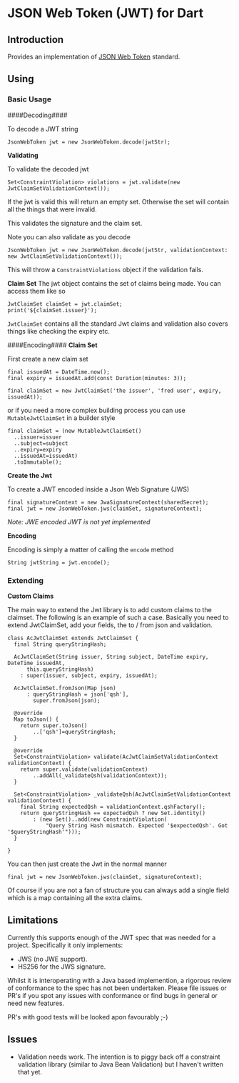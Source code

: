 # JSON Web Token (JWT) for Dart

## Introduction

Provides an implementation of [JSON Web Token](http://tools.ietf.org/html/draft-ietf-oauth-json-web-token-19) standard.
    
## Using
### Basic Usage

####Decoding####

To decode a JWT string

```
JsonWebToken jwt = new JsonWebToken.decode(jwtStr);
```
**Validating**

To validate the decoded jwt

```
Set<ConstraintViolation> violations = jwt.validate(new JwtClaimSetValidationContext());
```

If the jwt is valid this will return an empty set. Otherwise the set will contain all the things that were invalid.

This validates the signature and the claim set.

Note you can also validate as you decode

```
JsonWebToken jwt = new JsonWebToken.decode(jwtStr, validationContext: new JwtClaimSetValidationContext());

```

This will throw a `ConstraintViolations` object if the validation fails.

**Claim Set**
The jwt object contains the set of claims being made. You can access them like so

```
JwtClaimSet claimSet = jwt.claimSet;
print('${claimSet.issuer}');
```
`JwtClaimSet` contains all the standard Jwt claims and validation also covers things like checking the expiry etc.

####Encoding####
**Claim Set**

First create a new claim set 

```
final issuedAt = DateTime.now();
final expiry = issuedAt.add(const Duration(minutes: 3));

final claimSet = new JwtClaimSet('the issuer', 'fred user', expiry, issuedAt));
```

or if you need a more complex building process you can use `MutableJwtClaimSet` in a builder style

```
final claimSet = (new MutableJwtClaimSet()
  ..issuer=issuer
  ..subject=subject
  ..expiry=expiry
  ..issuedAt=issuedAt)
  .toImmutable();
```
**Create the Jwt**

To create a JWT encoded inside a Json Web Signature (JWS)

```
final signatureContext = new JwaSignatureContext(sharedSecret);
final jwt = new JsonWebToken.jws(claimSet, signatureContext);
``` 
_Note: JWE encoded JWT is not yet implemented_

**Encoding**

Encoding is simply a matter of calling the `encode` method

```
String jwtString = jwt.encode();
```

### Extending

**Custom Claims**

The main way to extend the Jwt library is to add custom claims to the claimset. The following is an example of such a case.
Basically you need to extend JwtClaimSet, add your fields, the to / from json and validation.

```
class AcJwtClaimSet extends JwtClaimSet {
  final String queryStringHash;
  
  AcJwtClaimSet(String issuer, String subject, DateTime expiry, DateTime issuedAt, 
      this.queryStringHash) 
    : super(issuer, subject, expiry, issuedAt);
  
  AcJwtClaimSet.fromJson(Map json)
      : queryStringHash = json['qsh'],
        super.fromJson(json);

  @override
  Map toJson() {
    return super.toJson()
        ..['qsh']=queryStringHash;
  }
  
  @override
  Set<ConstraintViolation> validate(AcJwtClaimSetValidationContext validationContext) {
    return super.validate(validationContext)
    	..addAll(_validateQsh(validationContext));
  }
  
  Set<ConstraintViolation> _validateQsh(AcJwtClaimSetValidationContext validationContext) {
    final String expectedQsh = validationContext.qshFactory();
    return queryStringHash == expectedQsh ? new Set.identity() 
        : (new Set()..add(new ConstraintViolation(
            "Query String Hash mismatch. Expected '$expectedQsh'. Got '$queryStringHash'")));
  }
  
}
```

You can then just create the Jwt in the normal manner

```
final jwt = new JsonWebToken.jws(claimSet, signatureContext);
``` 
Of course if you are not a fan of structure you can always add a single field which is a map containing all the extra claims.

## Limitations

Currently this supports enough of the JWT spec that was needed for a project. Specifically it only implements:

* JWS (no JWE support).
* HS256 for the JWS signature.

Whilst it is interoperating with a Java based implemention, a rigorous review of conformance to the spec has not been undertaken. Please file issues or PR's if you spot any issues with conformance or find bugs in general or need new features.

PR's with good tests will be looked apon favourably ;-)


## Issues

* Validation needs work. The intention is to piggy back off a constraint validation library (similar to Java Bean Validation) but I haven't written that yet.
